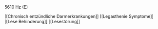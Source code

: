 5610 Hz (E)

[[Chronisch entzündliche Darmerkrankungen]]
[[Legasthenie Symptome]]
[[Lese Behinderung]]
[[Lesestörung]]